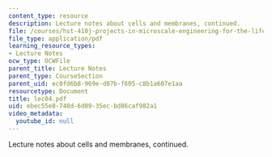 ```yaml
---
content_type: resource
description: Lecture notes about cells and membranes, continued.
file: /courses/hst-410j-projects-in-microscale-engineering-for-the-life-sciences-spring-2007/ebec55e8748d6d0935ecbd86caf982a1_lec04.pdf
file_type: application/pdf
learning_resource_types:
- Lecture Notes
ocw_type: OCWFile
parent_title: Lecture Notes
parent_type: CourseSection
parent_uid: ec0fd6b8-969e-d07b-f605-c8b1a607e1aa
resourcetype: Document
title: lec04.pdf
uid: ebec55e8-748d-6d09-35ec-bd86caf982a1
video_metadata:
  youtube_id: null
---
```

Lecture notes about cells and membranes, continued.

